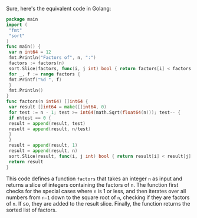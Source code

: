 Sure, here's the equivalent code in Golang:
```go
package main
import (
 "fmt"
 "sort"
)
func main() {
 var n int64 = 12
 fmt.Println("Factors of", n, ":")
 factors := factors(n)
 sort.Slice(factors, func(i, j int) bool { return factors[i] < factors[j] })
 for _, f := range factors {
 fmt.Printf("%d ", f)
 }
 fmt.Println()
}
func factors(n int64) []int64 {
 var result []int64 = make([]int64, 0)
 for test := n - 1; test >= int64(math.Sqrt(float64(n))); test-- {
 if n%test == 0 {
 result = append(result, test)
 result = append(result, n/test)
 }
 }
 result = append(result, 1)
 result = append(result, n)
 sort.Slice(result, func(i, j int) bool { return result[i] < result[j] })
 return result
}
```
This code defines a function `factors` that takes an integer `n` as input and returns a slice of integers containing the factors of `n`. The function first checks for the special cases where `n` is 1 or less, and then iterates over all numbers from `n-1` down to the square root of `n`, checking if they are factors of `n`. If so, they are added to the result slice. Finally, the function returns the sorted list of factors.

